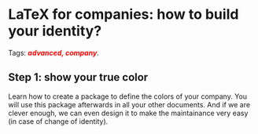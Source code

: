 
LaTeX for companies: how to build your identity?
================================================

Tags: **_<font style="color:red">advanced, company</font>_**.



Step 1: show your true color
----------------------------


Learn how to create a package to define the colors of your company.
You will use this package afterwards in all your other documents.
And if we are clever enough, we can even design it to make the maintainance very easy
(in case of change of identity).
